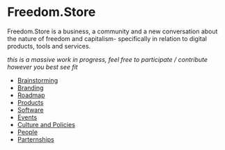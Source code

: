 # Freedom.Store

Freedom.Store is a business, a community and a new conversation about the nature of freedom and capitalism- specifically in relation to digital products, tools and services.

*this is a massive work in progress, feel free to participate / contribute however you best see fit*

- [Brainstorming](https://digitalfreedom.io/pad/p/Freedom.Store.Brainstorm)
- [Branding](https://digitalfreedom.io/pad/p/Freedom.Store.Branding)
- [Roadmap](https://digitalfreedom.io/pad/p/Freedom.Store.Roadmap)
- [Products](https://digitalfreedom.io/pad/p/Freedom.Store.Products)
- [Software](https://digitalfreedom.io/pad/p/Freedom.Store.Software)
- [Events](https://digitalfreedom.io/pad/p/Freedom.Store.Events)
- [Culture and Policies](https://digitalfreedom.io/pad/p/freedom.store)
- [People](https://digitalfreedom.io/pad/p/Freedom.Store.People)
- [Parternships](https://digitalfreedom.io/pad/p/Freedom.Store.Parternships)
